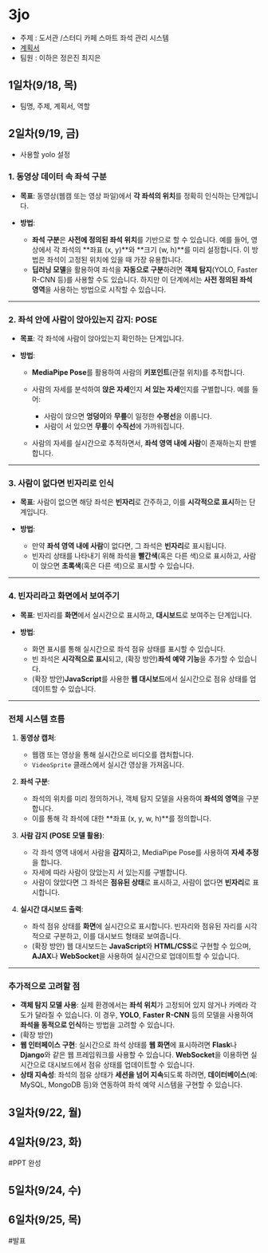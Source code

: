 # 3jo

- 주제 : 도서관 /스터디 카페 스마트 좌석 관리 시스템
- [계획서](https://docs.google.com/presentation/d/1ApCFfZzf_D2mYTSFcA1GCaDK9Jv3D6v9RlgkbTWBFfI/edit?usp=sharing)
- 팀원 : 이하은 정은진 최지은



## 1일차(9/18, 목)

- 팀명, 주제, 계획서, 역할

## 2일차(9/19, 금)

- 사용할 yolo 설정


### 1. **동영상 데이터 속 좌석 구분**

* **목표**: 동영상(웹캠 또는 영상 파일)에서 **각 좌석의 위치**를 정확히 인식하는 단계입니다.
* **방법**:

  * **좌석 구분**은 **사전에 정의된 좌석 위치**를 기반으로 할 수 있습니다. 예를 들어, 영상에서 각 좌석의 \*\*좌표 (x, y)\*\*와 \*\*크기 (w, h)\*\*를 미리 설정합니다. 이 방법은 좌석이 고정된 위치에 있을 때 가장 유용합니다.
  * **딥러닝 모델**을 활용하여 좌석을 **자동으로 구분**하려면 **객체 탐지**(YOLO, Faster R-CNN 등)를 사용할 수도 있습니다. 하지만 이 단계에서는 **사전 정의된 좌석 영역**을 사용하는 방법으로 시작할 수 있습니다.

---

### 2. **좌석 안에 사람이 앉아있는지 감지: POSE**

* **목표**: 각 좌석에 사람이 앉아있는지 확인하는 단계입니다.
* **방법**:

  * **MediaPipe Pose**를 활용하여 사람의 **키포인트**(관절 위치)를 추적합니다.
  * 사람의 자세를 분석하여 **앉은 자세**인지 **서 있는 자세**인지를 구별합니다. 예를 들어:

    * 사람이 앉으면 **엉덩이**와 **무릎**이 일정한 **수평선**을 이룹니다.
    * 사람이 서 있으면 **무릎**이 **수직선**에 가까워집니다.
  * 사람의 자세를 실시간으로 추적하면서, **좌석 영역 내에 사람**이 존재하는지 판별합니다.

---

### 3. **사람이 없다면 빈자리로 인식**

* **목표**: 사람이 없으면 해당 좌석은 **빈자리**로 간주하고, 이를 **시각적으로 표시**하는 단계입니다.
* **방법**:

  * 만약 **좌석 영역 내에 사람**이 없다면, 그 좌석은 **빈자리**로 표시됩니다.
  * 빈자리 상태를 나타내기 위해 좌석을 **빨간색**(혹은 다른 색)으로 표시하고, 사람이 앉으면 **초록색**(혹은 다른 색)으로 표시할 수 있습니다.

---

### 4. **빈자리라고 화면에서 보여주기**

* **목표**: 빈자리를 **화면**에서 실시간으로 표시하고, **대시보드**로 보여주는 단계입니다.
* **방법**:

  * 화면 표시를 통해 실시간으로 좌석 점유 상태를 표시할 수 있습니다.
  * 빈 좌석은 **시각적으로 표시**되고, (확장 방안)**좌석 예약 기능**을 추가할 수 있습니다.
  * (확장 방안)**JavaScript**를 사용한 **웹 대시보드**에서 실시간으로 점유 상태를 업데이트할 수 있습니다.

---

### 전체 시스템 흐름

1. **동영상 캡처**:

   * 웹캠 또는 영상을 통해 실시간으로 비디오를 캡처합니다.
   * `VideoSprite` 클래스에서 실시간 영상을 가져옵니다.

2. **좌석 구분**:

   * 좌석의 위치를 미리 정의하거나, 객체 탐지 모델을 사용하여 **좌석의 영역**을 구분합니다.
   * 이를 통해 각 좌석에 대한 \*\*좌표 (x, y, w, h)\*\*를 정의합니다.

3. **사람 감지 (POSE 모델 활용)**:

   * 각 좌석 영역 내에서 사람을 **감지**하고, MediaPipe Pose를 사용하여 **자세 추정**을 합니다.
   * 자세에 따라 사람이 앉았는지 서 있는지를 구별합니다.
   * 사람이 앉았다면 그 좌석은 **점유된 상태**로 표시하고, 사람이 없다면 **빈자리**로 표시합니다.

4. **실시간 대시보드 출력**:

   * 좌석 점유 상태를 **화면**에 실시간으로 표시합니다. 빈자리와 점유된 자리를 시각적으로 구분하고, 이를 대시보드 형태로 보여줍니다.
   * (확장 방안) 웹 대시보드는 **JavaScript**와 **HTML/CSS**로 구현할 수 있으며, **AJAX**나 **WebSocket**을 사용하여 실시간으로 업데이트할 수 있습니다.

---

### 추가적으로 고려할 점

* **객체 탐지 모델 사용**: 실제 환경에서는 **좌석 위치**가 고정되어 있지 않거나 카메라 각도가 달라질 수 있습니다. 이 경우, **YOLO**, **Faster R-CNN** 등의 모델을 사용하여 **좌석을 동적으로 인식**하는 방법을 고려할 수 있습니다.
* (확장 방안)
* **웹 인터페이스 구현**: 실시간으로 좌석 상태를 **웹 화면**에 표시하려면 **Flask**나 **Django**와 같은 웹 프레임워크를 사용할 수 있습니다. **WebSocket**을 이용하면 실시간으로 대시보드에서 점유 상태를 업데이트할 수 있습니다.
* **상태 지속성**: 좌석의 점유 상태가 **세션을 넘어 지속**되도록 하려면, **데이터베이스**(예: MySQL, MongoDB 등)와 연동하여 좌석 예약 시스템을 구현할 수 있습니다.



## 3일차(9/22, 월)

## 4일차(9/23, 화)
#PPT 완성 

## 5일차(9/24, 수)

## 6일차(9/25, 목)
#발표
